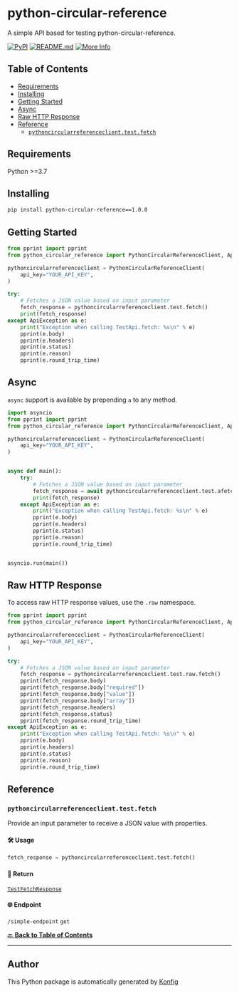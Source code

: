 # python-circular-reference<a id="python-circular-reference"></a>

A simple API based for testing python-circular-reference.


[![PyPI](https://img.shields.io/badge/PyPI-v1.0.0-blue)](https://pypi.org/project/python-circular-reference/1.0.0)
[![README.md](https://img.shields.io/badge/README-Click%20Here-green)](https://github.com/konfig-dev/konfig/tree/main/python#readme)
[![More Info](https://img.shields.io/badge/More%20Info-Click%20Here-orange)](http://example.com/support)

## Table of Contents<a id="table-of-contents"></a>

<!-- toc -->

- [Requirements](#requirements)
- [Installing](#installing)
- [Getting Started](#getting-started)
- [Async](#async)
- [Raw HTTP Response](#raw-http-response)
- [Reference](#reference)
  * [`pythoncircularreferenceclient.test.fetch`](#pythoncircularreferenceclienttestfetch)

<!-- tocstop -->

## Requirements<a id="requirements"></a>

Python >=3.7

## Installing<a id="installing"></a>

```sh
pip install python-circular-reference==1.0.0
```

## Getting Started<a id="getting-started"></a>

```python
from pprint import pprint
from python_circular_reference import PythonCircularReferenceClient, ApiException

pythoncircularreferenceclient = PythonCircularReferenceClient(
    api_key="YOUR_API_KEY",
)

try:
    # Fetches a JSON value based on input parameter
    fetch_response = pythoncircularreferenceclient.test.fetch()
    print(fetch_response)
except ApiException as e:
    print("Exception when calling TestApi.fetch: %s\n" % e)
    pprint(e.body)
    pprint(e.headers)
    pprint(e.status)
    pprint(e.reason)
    pprint(e.round_trip_time)
```

## Async<a id="async"></a>

`async` support is available by prepending `a` to any method.

```python
import asyncio
from pprint import pprint
from python_circular_reference import PythonCircularReferenceClient, ApiException

pythoncircularreferenceclient = PythonCircularReferenceClient(
    api_key="YOUR_API_KEY",
)


async def main():
    try:
        # Fetches a JSON value based on input parameter
        fetch_response = await pythoncircularreferenceclient.test.afetch()
        print(fetch_response)
    except ApiException as e:
        print("Exception when calling TestApi.fetch: %s\n" % e)
        pprint(e.body)
        pprint(e.headers)
        pprint(e.status)
        pprint(e.reason)
        pprint(e.round_trip_time)


asyncio.run(main())
```

## Raw HTTP Response<a id="raw-http-response"></a>

To access raw HTTP response values, use the `.raw` namespace.

```python
from pprint import pprint
from python_circular_reference import PythonCircularReferenceClient, ApiException

pythoncircularreferenceclient = PythonCircularReferenceClient(
    api_key="YOUR_API_KEY",
)

try:
    # Fetches a JSON value based on input parameter
    fetch_response = pythoncircularreferenceclient.test.raw.fetch()
    pprint(fetch_response.body)
    pprint(fetch_response.body["required"])
    pprint(fetch_response.body["value"])
    pprint(fetch_response.body["array"])
    pprint(fetch_response.headers)
    pprint(fetch_response.status)
    pprint(fetch_response.round_trip_time)
except ApiException as e:
    print("Exception when calling TestApi.fetch: %s\n" % e)
    pprint(e.body)
    pprint(e.headers)
    pprint(e.status)
    pprint(e.reason)
    pprint(e.round_trip_time)
```


## Reference<a id="reference"></a>
### `pythoncircularreferenceclient.test.fetch`<a id="pythoncircularreferenceclienttestfetch"></a>

Provide an input parameter to receive a JSON value with properties.

#### 🛠️ Usage<a id="🛠️-usage"></a>

```python
fetch_response = pythoncircularreferenceclient.test.fetch()
```

#### 🔄 Return<a id="🔄-return"></a>

[`TestFetchResponse`](./python_circular_reference/pydantic/test_fetch_response.py)

#### 🌐 Endpoint<a id="🌐-endpoint"></a>

`/simple-endpoint` `get`

[🔙 **Back to Table of Contents**](#table-of-contents)

---


## Author<a id="author"></a>
This Python package is automatically generated by [Konfig](https://konfigthis.com)
